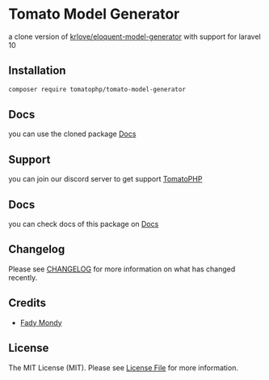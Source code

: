 # Tomato Model Generator

a clone version of [krlove/eloquent-model-generator](https://github.com/krlove/eloquent-model-generator) with support for laravel 10

## Installation

```bash
composer require tomatophp/tomato-model-generator
```

## Docs

you can use the cloned package [Docs](https://github.com/krlove/eloquent-model-generator)

## Support

you can join our discord server to get support [TomatoPHP](https://discord.gg/VZc8nBJ3ZU)

## Docs

you can check docs of this package on [Docs](https://docs.tomatophp.com/plugins/laravel-package-generator)

## Changelog

Please see [CHANGELOG](CHANGELOG.md) for more information on what has changed recently.

## Credits

- [Fady Mondy](https://github.com/3x1io)

## License

The MIT License (MIT). Please see [License File](LICENSE.md) for more information.
